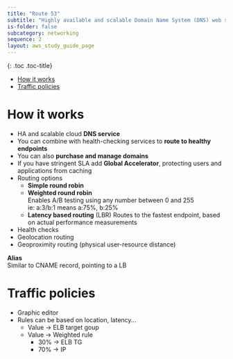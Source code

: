 ```yaml
---
title: "Route 53"
subtitle: "Highly available and scalable Domain Name System (DNS) web service"
is-folder: false
subcategory: networking
sequence: 2
layout: aws_study_guide_page
---
```


{: .toc .toc-title}
- [How it works](#how-it-works)
- [Traffic policies](#traffic-policies)


# How it works

- HA and scalable cloud **DNS service**
- You can combine with health-checking services to **route to healthy endpoints**
- You can also **purchase and manage domains**
- If you have stringent SLA add **Global Accelerator**, protecting users and applications from caching
- Routing options
  - **Simple round robin**
  - **Weighted round robin**  
Enables A/B testing using any number between 0 and 255  
ie: a:3/b:1 means a:75%, b:25%
  - **Latency based routing** (LBR) 
Routes to the fastest endpoint, based on actual performance measurements
- Health checks
- Geolocation routing
- Geoproximity routing (physical user-resource distance)

**Alias**\
Similar to CNAME record, pointing to a LB

# Traffic policies

* Graphic editor
* Rules can be based on location, latency...
  * Value -> ELB target goup
  * Value -> Weighted rule&#x20;
    * 30% -> ELB TG
    * 70% -> IP

